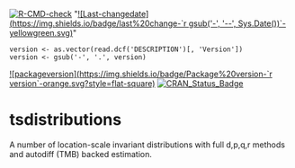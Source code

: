 <!-- badges: start -->
  [![R-CMD-check](https://github.com/tsmodels/tsdistributions/workflows/R-CMD-check/badge.svg)](https://github.com/tsmodels/tsdistributions/actions)
  "[![Last-changedate](https://img.shields.io/badge/last%20change-`r gsub('-', '--', Sys.Date())`-yellowgreen.svg)](/commits/master)"
```{r, echo = FALSE}
version <- as.vector(read.dcf('DESCRIPTION')[, 'Version'])
version <- gsub('-', '.', version)
```  
[![packageversion](https://img.shields.io/badge/Package%20version-`r version`-orange.svg?style=flat-square)](commits/master)
[![CRAN_Status_Badge](https://www.r-pkg.org/badges/version/tsdistributions)](https://cran.r-project.org/package=tsdistributions)
  <!-- badges: end -->
# tsdistributions
A number of location-scale invariant distributions with full d,p,q,r methods 
and autodiff (TMB) backed estimation.
